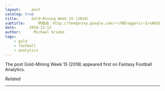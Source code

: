 ```yaml
---
layout:     post
catalog: true
title:      Gold-Mining Week 15 (2018)
subtitle:      转载自：http://feedproxy.google.com/~r/RBloggers/~3/vAN10WbdKUo/
date:      2018-12-13
author:      Michael Griebe
tags:
    - gold
    - football
    - analytics
---
```


The post Gold-Mining Week 15 (2018) appeared first on Fantasy Football Analytics.


*Related*








---
